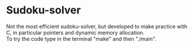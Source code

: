 # Sudoku-solver

Not the most efficient sudoku-solver, but developed to make
practice with C, in particular pointers and dynamic memory allocation.
<br />To try the code type in the terminal "make" and then "./main".
